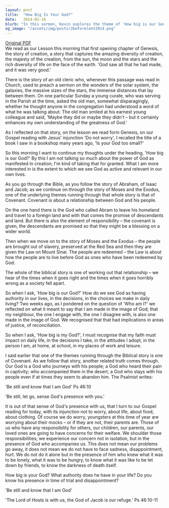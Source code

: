 ```yaml
---
layout: post
title:  "How Big Is Your God?"
date:   2014-02-16
blurb: "In this sermon, Kevin explores the theme of 'How big is our God?' He reflects on the biblical stories of creation, covenant, and redemption, and how they reveal God's greatness and relevance in our lives. He encourages us to recognize God's presence in our daily lives and challenges, and to allow our faith to impact our decisions, attitudes, and relationships."
og_image: "/assets/img/posts/2beforelent2014.png"
---
```

[Original PDF](/assets/pdf/2beforelent2014.pdf)    
We read as our Lesson this morning that first opening chapter of Genesis, the story of creation, a story that captures the amazing diversity of creation, the majesty of the creation, from the sun, the moon and the stars and the rich diversity of life on the face of the earth. 'God saw all that he had made, and it was very good.'

There is the story of an old cleric who, whenever this passage was read in Church, used to preach a sermon on the wonders of the solar system, the galaxies, the massive sizes of the stars, the immense distances that lay between them. On one particular Sunday a young curate, who was serving in the Parish at the time, asked the old man, somewhat disparagingly, whether he thought anyone in the congregation had understood a word of what he was talking about. The old man smiled at his earnest young colleague and said, 'Maybe they did or maybe they didn't – but it certainly enhances my own understanding of the greatness of God.'

As I reflected on that story, on the lesson we read form Genesis, on our Gospel reading with Jesus' injunction 'Do not worry', I recalled the title of a book I saw in a bookshop many years ago, 'Is your God too small?'

So this morning I want to continue my thoughts under the heading, 'How big is our God?' By this I am not talking so much about the power of God as manifested in creation; I'm kind of taking that for granted. What I am more interested in is the extent to which we see God as active and relevant in our own lives.

As you go through the Bible, as you follow the story of Abraham, of Isaac and Jacob; as we continue on through the story of Moses and the Exodus, one of the underlying themes running through that whole story is that of Covenant. Covenant is about a relationship between God and his people.

On the one hand there is the God who called Abram to leave his homeland and travel to a foreign land and with that comes the promise of descendants and land. But there is also the element of responsibility – the covenant is given, the descendants are promised so that they might be a blessing on a wider world.

Then when we move on to the story of Moses and the Exodus – the people are brought out of slavery, preserved at the Red Sea and then they are given the Law on Mount Sinai. The people are redeemed – the Law is about how the people are to live before God as ones who have been redeemed by God.

The whole of the biblical story is one of working out that relationship – we hear of the times when it goes right and the times when it goes horribly wrong as a society fell apart.

So when I ask, 'How big is our God?' How do we see God as having authority in our lives, in the decisions, in the choices we make in daily living? Two weeks ago, as I pondered on the question of 'Who am I?' we reflected on what it meant to say that I am made in the image of God; that my neighbour, the one I engage with, the one I disagree with, is also one made in the image of God. We recognised that that had implications in areas of justice, of reconciliation.

So when I ask, 'How big is my God?', I must recognise that my faith must impact on daily life, in the decisions I take, in the attitudes I adopt, in the person I am, at home, at school, in my places of work and leisure.

I said earlier that one of the themes running through the Biblical story is one of Covenant. As we follow that story, another related truth comes through. Our God is a God who journeys with his people; a God who heard their pain in captivity; who accompanied them in the desert; a God who stays with his people even if at times they seem to abandon him. The Psalmist writes:

'Be still and know that I am God' Ps 46:10

'Be still, let go, sense God's presence with you.'

It is out of that sense of God's presence with us, that I turn to our Gospel reading for today, with its injunction not to worry, about life, about food, about clothing. Of course we do worry, youngsters at this time of year are worrying about their mocks – or if they are not, their parents are. Those of us who have any responsibility for others, our children, our parents, our loved ones are going to have concerns for their welfare. We shoulder those responsibilities; we experience our concern not in isolation, but in the presence of God who accompanies us. This does not mean our problems go away, it does not mean we do not have to face sadness, disappointment, hurt. We do not do it alone but in the presence of him who knew what it was to be lonely, what it was to be hungry, to know what it was like to be let down by friends, to know the darkness of death itself.

How big is your God? What authority does he have in your life? Do you know his presence in time of trial and disappointment?

'Be still and know that I am God'

'The Lord of Hosts is with us, the God of Jacob is our refuge.' Ps 46:10-11
